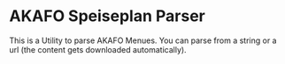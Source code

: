 # AKAFO Speiseplan Parser
This is a Utility to parse AKAFO Menues.
You can parse from a string or a url (the content gets downloaded automatically).
